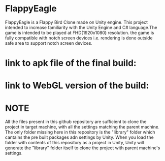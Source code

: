 # FlappyEagle
FlappyEagle is a Flappy Bird Clone made on Unity engine. This project intended to increase familiarity with the Unity Engine and C# language.The game is intended to be played at FHD(1920x1080) resolution. the game is fully compatible with notch screen devices i.e. rendering is done outside safe area to support notch screen devices.

# link to apk file of the final build: 
# link to WebGL version of the build: 

# NOTE
All the files present in this github repository are sufficient to clone the project in target machine, with all the settings matching the parent machine. The only folder missing here in this repository is the "library" folder which cantains the pre built packages adn settings by Unity. When you load the folder with contents of this repository as a project in Unity, Unity will generate the "library" folder itself to clone the project with parent machine's settings. 
